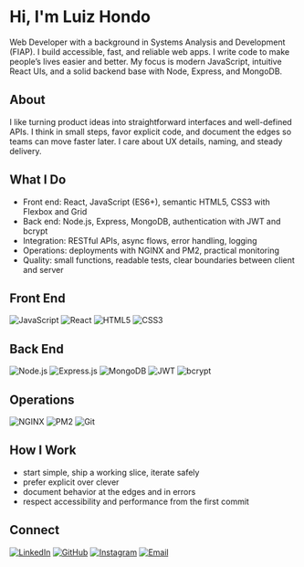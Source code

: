 # Hi, I'm Luiz Hondo

Web Developer with a background in Systems Analysis and Development (FIAP). I build accessible, fast, and reliable web apps. I write code to make people’s lives easier and better. My focus is modern JavaScript, intuitive React UIs, and a solid backend base with Node, Express, and MongoDB.

## About

I like turning product ideas into straightforward interfaces and well-defined APIs. I think in small steps, favor explicit code, and document the edges so teams can move faster later. I care about UX details, naming, and steady delivery.

## What I Do

- Front end: React, JavaScript (ES6+), semantic HTML5, CSS3 with Flexbox and Grid
- Back end: Node.js, Express, MongoDB, authentication with JWT and bcrypt
- Integration: RESTful APIs, async flows, error handling, logging
- Operations: deployments with NGINX and PM2, practical monitoring
- Quality: small functions, readable tests, clear boundaries between client and server

## Front End

![JavaScript](https://img.shields.io/badge/JavaScript-F7DF1E?style=for-the-badge&logo=javascript&logoColor=000)
![React](https://img.shields.io/badge/React-20232A?style=for-the-badge&logo=react&logoColor=61DAFB)
![HTML5](https://img.shields.io/badge/HTML5-E34F26?style=for-the-badge&logo=html5&logoColor=fff)
![CSS3](https://img.shields.io/badge/CSS3-1572B6?style=for-the-badge&logo=css3&logoColor=fff)

## Back End

![Node.js](https://img.shields.io/badge/Node.js-339933?style=for-the-badge&logo=nodedotjs&logoColor=fff)
![Express.js](https://img.shields.io/badge/Express.js-000000?style=for-the-badge&logo=express&logoColor=fff)
![MongoDB](https://img.shields.io/badge/MongoDB-47A248?style=for-the-badge&logo=mongodb&logoColor=fff)
![JWT](https://img.shields.io/badge/JWT-000000?style=for-the-badge&logo=jsonwebtokens&logoColor=fff)
![bcrypt](https://img.shields.io/badge/bcrypt-6EBAA3?style=for-the-badge&logo=security&logoColor=fff)

## Operations

![NGINX](https://img.shields.io/badge/NGINX-009639?style=for-the-badge&logo=nginx&logoColor=fff)
![PM2](https://img.shields.io/badge/PM2-2B037A?style=for-the-badge&logo=pm2&logoColor=fff)
![Git](https://img.shields.io/badge/Git-F05033?style=for-the-badge&logo=git&logoColor=fff)

## How I Work

- start simple, ship a working slice, iterate safely
- prefer explicit over clever
- document behavior at the edges and in errors
- respect accessibility and performance from the first commit

## Connect

[![LinkedIn](https://img.shields.io/badge/LinkedIn-0A66C2?style=for-the-badge&logo=linkedin&logoColor=white)](https://www.linkedin.com/in/luizhondo)
[![GitHub](https://img.shields.io/badge/GitHub-181717?style=for-the-badge&logo=github&logoColor=white)](https://github.com/LuizHondo)
[![Instagram](https://img.shields.io/badge/Instagram-E4405F?style=for-the-badge&logo=instagram&logoColor=white)](https://instagram.com/luizpaulohondo)
[![Email](https://img.shields.io/badge/Email-555555?style=for-the-badge&logo=minutemailer&logoColor=white)](mailto:luizhondo@hotmail.com)
